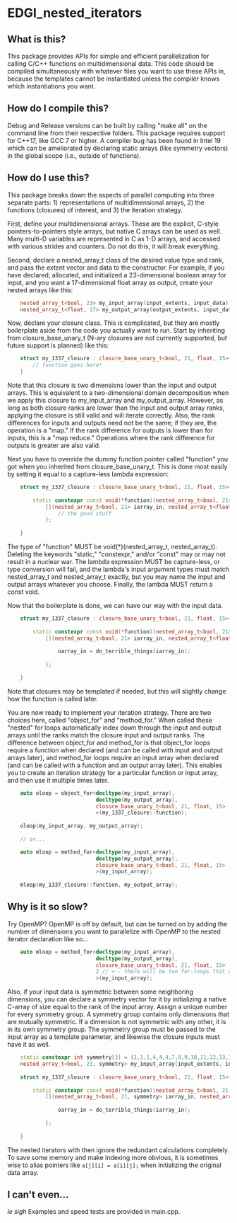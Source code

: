 # EDGI_nested_iterators

## What is this?

This package provides APIs for simple and efficient parallelization for calling C/C++ functions on multidimensional data.
This code should be compiled simultaneously with whatever files you want to use these APIs in, because the templates
cannot be instantiated unless the compiler knows which instantiations you want.

## How do I compile this?

Debug and Release versions can be built by calling "make all" on the command line from their respective folders. This
package requires support for C++17, like GCC 7 or higher. A compiler bug has been found in Intel 19 which can be 
ameliorated by declaring static arrays (like symmetry vectors) in the global scope (i.e., outside of functions).

## How do I use this?

This package breaks down the aspects of parallel computing into three separate parts: 1) representations of 
multidimensional arrays, 2) the functions (closures) of interest, and 3) the iteration strategy.

First, define your multidimensional arrays. These are the explicit, C-style pointers-to-pointers style arrays, but
native C arrays can be used as well. Many multi-D variables are represented in C as 1-D arrays, and accessed with
various strides and counters. Do not do this, it will break everything.

Second, declare a nested_array_t class of the desired value type and rank, and pass the extent vector and data to
the constructor. For example, if you have declared, allocated, and initialized a 23-dimensional boolean array for input, 
and you want a 17-dimensional float array as output, create your nested arrays like this:
```cpp
    nested_array_t<bool, 23> my_input_array(input_extents, input_data);
    nested_array_t<float, 17> my_output_array(output_extents, input_data);
```
Now, declare your closure class. This is complicated, but they are mostly boilerplate aside from the code you actually
want to run. Start by inheriting from closure_base_unary_t (N-ary closures are not currently supported, but future 
support is planned) like this:
```cpp
    struct my_1337_closure : closure_base_unary_t<bool, 21, float, 15>{
        // function goes here!
    }
```
Note that this closure is two dimensions lower than the input and output arrays. This is equivalent to a two-dimensional
domain decomposition when we apply this closure to my_input_array and my_output_array. However, as long as both closure
ranks are lower than the input and output array ranks, applying the closure is still valid and will iterate correctly.
Also, the rank differences for inputs and outputs need not be the same; if they are, the operation is a "map." If the rank
difference for outputs is lower than for inputs, this is a "map reduce." Operations where the rank difference for outputs
is greater are also valid.

Next you have to override the dummy function pointer called "function" you got when you inherited from closure_base_unary_t.
This is done most easily by setting it equal to a capture-less lambda expression:
```cpp
    struct my_1337_closure : closure_base_unary_t<bool, 21, float, 15>{
    
        static constexpr const void(*function)(nested_array_t<bool, 21>, nested_array_t<float, 15>) =
            [](nested_array_t<bool, 21> iarray_in, nested_array_t<float, 15> oarray_in) -> const void {
                // the good stuff
            };
            
    }
```
The type of "function" MUST be void(*)(nested_array_t<hurr>, nested_array_t<durr>). Deleting the keywords "static,"
"constexpr," and/or "const" may or may not result in a nuclear war. The lambda expression MUST be capture-less, or
type conversion will fail, and the lambda's input argument types must match nested_array_t<hurr> and nested_array_t<durr>
exactly, but you may name the input and output arrays whatever you choose. Finally, the lambda MUST return a const void.

Now that the boilerplate is done, we can have our way with the input data.
```cpp
    struct my_1337_closure : closure_base_unary_t<bool, 21, float, 15>{
    
        static constexpr const void(*function)(nested_array_t<bool, 21>, nested_array_t<float, 15>) =
            [](nested_array_t<bool, 21> iarray_in, nested_array_t<float, 15> oarray_in) -> const void {
                
                oarray_in = do_terrible_things(iarray_in);
                
            };
            
    }
```
Note that closures may be templated if needed, but this will slightly change how the function is called later.

You are now ready to implement your iteration strategy. There are two choices here, called "object_for" and "method_for."
When called these "nested" for loops automatically index down through the input and output arrays until the ranks match 
the closure input and output ranks. The difference between object_for and method_for is that object_for loops require 
a function when declared (and can be called with input and output arrays later), and method_for loops require an input
array when declared (and can be called with a function and an output array later). This enables you to create an iteration
strategy for a particular function or input array, and then use it multiple times later. 
```cpp
    auto oloop = object_for<decltype(my_input_array),
                            decltype(my_output_array),
                            closure_base_unary_t<bool, 21, float, 15>
                            >(my_1337_closure::function);
                            
    oloop(my_input_array, my_output_array);
                            
    // or...

    auto mloop = method_for<decltype(my_input_array),
                            decltype(my_output_array),
                            closure_base_unary_t<bool, 21, float, 15>
                            >(my_input_array);
                            
    mloop(my_1337_closure::function, my_output_array);
```
## Why is it so slow?

Try OpenMP? OpenMP is off by default, but can be turned on by adding the number of dimensions you want to 
parallelize with OpenMP to the nested iterator declaration like so...
```cpp
    auto mloop = method_for<decltype(my_input_array),
                            decltype(my_output_array),
                            closure_base_unary_t<bool, 21, float, 15>
                            2 // <-- there will be two for-loops that will be parallelized with OpenMP
                            >(my_input_array);
```
Also, if your input data is symmetric between some neighboring dimensions, you can declare a symmetry vector for it by
initializing a native C-array of size equal to the rank of the input array. Assign a unique number for every symmetry
group. A symmetry group contains only dimensions that are mutually symmetric. If a dimension is not symmetric with any
other, it is in its own symmetry group. The symmetry group must be passed to the input array as a template parameter,
and likewise the closure inputs must have it as well.
```cpp
    static constexpr int symmetry[3] = {1,1,1,4,4,4,7,8,9,10,11,12,13,14,15,16,17,18,19,20,21,22,23};
    nested_array_t<bool, 23, symmetry> my_input_array(input_extents, input_data);
    
    struct my_1337_closure : closure_base_unary_t<bool, 21, float, 15>{
    
        static constexpr const void(*function)(nested_array_t<bool, 21, symmetry>, nested_array_t<float, 15>) =
            [](nested_array_t<bool, 21, symmetry> iarray_in, nested_array_t<float, 15> oarray_in) -> const void {
                
                oarray_in = do_terrible_things(iarray_in);
                
            };
            
    }
```
The nested iterators with then ignore the redundant calculations completely. To save some memory and make indexing more obvious, it is sometimes wise to alias pointers like `a[j][i] = a[i][j];` when initializing the original data array.

## I can't even...

*le sigh* Examples and speed tests are provided in main.cpp.
